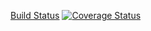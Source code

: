 [Build Status](https://travis-ci.org/arunumd/FractionClass.svg?branch=master)
[![Coverage Status](https://coveralls.io/repos/github/arunumd/FractionClass/badge.svg?branch=master)](https://coveralls.io/github/arunumd/FractionClass?branch=master)